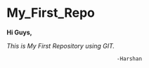 # My_First_Repo
**Hi Guys,**

*This is My First Repository using GIT.*
 
                                       -Harshan
